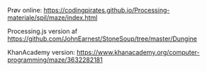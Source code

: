 Prøv online: 
 <https://codingpirates.github.io/Processing-materiale/spil/maze/index.html>

Processing.js version af
 <https://github.com/JohnEarnest/StoneSoup/tree/master/Dungine>

KhanAcademy version: 
  https://www.khanacademy.org/computer-programming/maze/3632282181
